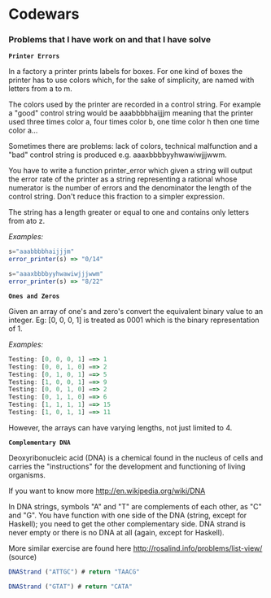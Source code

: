 # Codewars

### Problems that I have work on and that I have solve 


**`Printer Errors`**

   In a factory a printer prints labels for boxes. For one kind of boxes the printer has to use colors which, for the sake of simplicity, are named with letters from a to m.

   The colors used by the printer are recorded in a control string. For example a "good" control string would be aaabbbbhaijjjm meaning that the printer used three times color a, four times color b, one time color h then one time color a...

   Sometimes there are problems: lack of colors, technical malfunction and a "bad" control string is produced e.g. aaaxbbbbyyhwawiwjjjwwm.

   You have to write a function printer_error which given a string will output the error rate of the printer as a string representing a rational whose numerator is the number of errors and the denominator the length of the control string. Don't reduce this fraction to a simpler expression.

   The string has a length greater or equal to one and contains only letters from ato z.

   *Examples:*
   ```Javascript
   s="aaabbbbhaijjjm"
   error_printer(s) => "0/14"

   s="aaaxbbbbyyhwawiwjjjwwm"
   error_printer(s) => "8/22"
   ``` 

**`Ones and Zeros`**

   Given an array of one's and zero's convert the equivalent binary value to an integer.
   Eg: [0, 0, 0, 1] is treated as 0001 which is the binary representation of 1.

   *Examples:*
   ```Javascript
   Testing: [0, 0, 0, 1] ==> 1
   Testing: [0, 0, 1, 0] ==> 2
   Testing: [0, 1, 0, 1] ==> 5
   Testing: [1, 0, 0, 1] ==> 9
   Testing: [0, 0, 1, 0] ==> 2
   Testing: [0, 1, 1, 0] ==> 6
   Testing: [1, 1, 1, 1] ==> 15
   Testing: [1, 0, 1, 1] ==> 11
   ```
   However, the arrays can have varying lengths, not just limited to 4.

**`Complementary DNA`**

   Deoxyribonucleic acid (DNA) is a chemical found in the nucleus of cells and carries the "instructions" for the development and functioning of living organisms.

   If you want to know more http://en.wikipedia.org/wiki/DNA

   In DNA strings, symbols "A" and "T" are complements of each other, as "C" and "G". You have function with one side of the DNA (string, except for Haskell); you need to get the other complementary side. DNA strand is never empty or there is no DNA at all (again, except for Haskell).

   More similar exercise are found here http://rosalind.info/problems/list-view/ (source)

   ```Javascript
   DNAStrand ("ATTGC") # return "TAACG"

   DNAStrand ("GTAT") # return "CATA"
   ```











